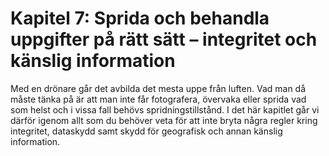 # Kapitel 7: Sprida och behandla uppgifter på rätt sätt – integritet och känslig information

Med en drönare går det avbilda det mesta uppe från luften. Vad man då måste tänka på är att man inte får fotografera, övervaka eller sprida vad som helst och i vissa fall behövs spridningstillstånd. I det här kapitlet går vi därför igenom allt som du behöver veta för att inte bryta några regler kring integritet, dataskydd samt skydd för geografisk och annan känslig information.
